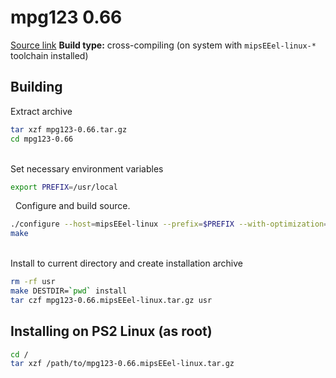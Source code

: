# mpg123 0.66

[Source link](https://src.rrz.uni-hamburg.de/files/src/mpg123/mpg123-0.66.tar.gz)
**Build type:** cross-compiling (on system with ```mipsEEel-linux-*``` toolchain installed)

## Building

Extract archive
```bash
tar xzf mpg123-0.66.tar.gz
cd mpg123-0.66
```

&nbsp;  
Set necessary environment variables
```bash
export PREFIX=/usr/local
```

&nbsp;
Configure and build source.
```bash
./configure --host=mipsEEel-linux --prefix=$PREFIX --with-optimization=3 --with-audio=oss
make
```

&nbsp;  
Install to current directory and create installation archive
```bash
rm -rf usr
make DESTDIR=`pwd` install
tar czf mpg123-0.66.mipsEEel-linux.tar.gz usr
```

## Installing on PS2 Linux (as root)

```bash
cd /
tar xzf /path/to/mpg123-0.66.mipsEEel-linux.tar.gz
```

